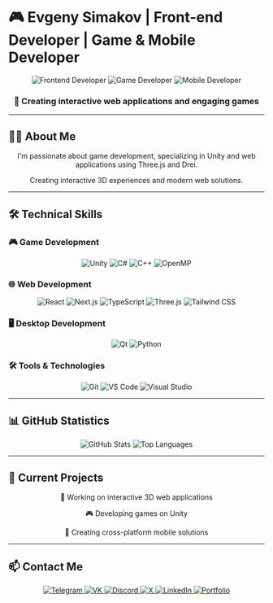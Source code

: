 # 🎮 Evgeny Simakov | Front-end Developer | Game & Mobile Developer

<div align="center">
  <img src="https://img.shields.io/badge/Frontend_Developer-React_|_Next.js_|_TypeScript-blue?style=for-the-badge&logo=react" alt="Frontend Developer"/>
  <img src="https://img.shields.io/badge/Game_Developer-Unity_|_C%23-green?style=for-the-badge&logo=unity" alt="Game Developer"/>
  <img src="https://img.shields.io/badge/Mobile_Developer-Cross_Platform-orange?style=for-the-badge&logo=mobile" alt="Mobile Developer"/>
</div>

<div align="center">
  <h3>🚀 Creating interactive web applications and engaging games</h3>
</div>

---

## 👨‍💻 About Me

<div align="center">
  <p>I'm passionate about game development, specializing in Unity and web applications using Three.js and Drei.</p>
  <p>Creating interactive 3D experiences and modern web solutions.</p>
</div>

---

## 🛠 Technical Skills

### 🎮 Game Development
<div align="center">
  <img src="https://img.shields.io/badge/Unity-2022.3+-black?style=flat-square&logo=unity" alt="Unity"/>
  <img src="https://img.shields.io/badge/C%23-239120?style=flat-square&logo=c-sharp&logoColor=white" alt="C#"/>
  <img src="https://img.shields.io/badge/C++-00599C?style=flat-square&logo=c%2B%2B&logoColor=white" alt="C++"/>
  <img src="https://img.shields.io/badge/OpenMP-00599C?style=flat-square&logo=openmp&logoColor=white" alt="OpenMP"/>
</div>

### 🌐 Web Development
<div align="center">
  <img src="https://img.shields.io/badge/React-20232A?style=flat-square&logo=react&logoColor=61DAFB" alt="React"/>
  <img src="https://img.shields.io/badge/Next.js-000000?style=flat-square&logo=next.js&logoColor=white" alt="Next.js"/>
  <img src="https://img.shields.io/badge/TypeScript-007ACC?style=flat-square&logo=typescript&logoColor=white" alt="TypeScript"/>
  <img src="https://img.shields.io/badge/Three.js-000000?style=flat-square&logo=three.js&logoColor=white" alt="Three.js"/>
  <img src="https://img.shields.io/badge/Tailwind_CSS-38B2AC?style=flat-square&logo=tailwind-css&logoColor=white" alt="Tailwind CSS"/>
</div>

### 🖥️ Desktop Development
<div align="center">
  <img src="https://img.shields.io/badge/Qt-41CD52?style=flat-square&logo=qt&logoColor=white" alt="Qt"/>
  <img src="https://img.shields.io/badge/Python-3776AB?style=flat-square&logo=python&logoColor=white" alt="Python"/>
</div>

### 🛠️ Tools & Technologies
<div align="center">
  <img src="https://img.shields.io/badge/Git-F05032?style=flat-square&logo=git&logoColor=white" alt="Git"/>
  <img src="https://img.shields.io/badge/Visual_Studio_Code-007ACC?style=flat-square&logo=visual-studio-code&logoColor=white" alt="VS Code"/>
  <img src="https://img.shields.io/badge/Visual_Studio-5C2D91?style=flat-square&logo=visual-studio&logoColor=white" alt="Visual Studio"/>
</div>

---

## 📊 GitHub Statistics

<div align="center">
  <img src="https://github-readme-stats.vercel.app/api?username=Spoon221&show_icons=true&theme=radical&hide_border=true&bg_color=0D1117&title_color=58A6FF&text_color=8B949E&icon_color=58A6FF" alt="GitHub Stats"/>
  <img src="https://github-readme-stats.vercel.app/api/top-langs/?username=Spoon221&layout=compact&theme=radical&hide_border=true&bg_color=0D1117&title_color=58A6FF&text_color=8B949E" alt="Top Languages"/>
</div>

---

## 🎯 Current Projects

<div align="center">
  <p>🔄 Working on interactive 3D web applications</p>
  <p>🎮 Developing games on Unity</p>
  <p>📱 Creating cross-platform mobile solutions</p>
</div>

---

## 📫 Contact Me

<div align="center">
  <a href="https://t.me/EvgeniiSimakov" target="_blank">
    <img src="https://img.shields.io/badge/Telegram-2CA5E0?style=for-the-badge&logo=telegram&logoColor=white" alt="Telegram"/>
  </a>
  <a href="https://vk.com/merczz" target="_blank">
    <img src="https://img.shields.io/badge/VK-0077FF?style=for-the-badge&logo=vk&logoColor=white" alt="VK"/>
  </a>
  <a href="http://discordapp.com/users/407174070950428683" target="_blank">
    <img src="https://img.shields.io/badge/Discord-7289DA?style=for-the-badge&logo=discord&logoColor=white" alt="Discord"/>
  </a>
  <a href="https://x.com/spoon22112" target="_blank">
    <img src="https://img.shields.io/badge/X-000000?style=for-the-badge&logo=x&logoColor=white" alt="X"/>
  </a>
  <a href="https://www.linkedin.com/in/евгений-симаков-7680b0345/" target="_blank">
    <img src="https://img.shields.io/badge/LinkedIn-0077B5?style=for-the-badge&logo=linkedin&logoColor=white" alt="LinkedIn"/>
  </a>
  <a href="https://resumeevgeniysimakov.vercel.app/" target="_blank">
    <img src="https://img.shields.io/badge/Portfolio-FF6B6B?style=for-the-badge&logo=todoist&logoColor=white" alt="Portfolio"/>
  </a>
</div> 

